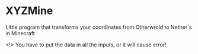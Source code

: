 # XYZMine
Little program that transforms your coordinates from Otherwrold to Nether`s in Minecraft


<!> You have to put the data in all the inputs, or it will cause error!
